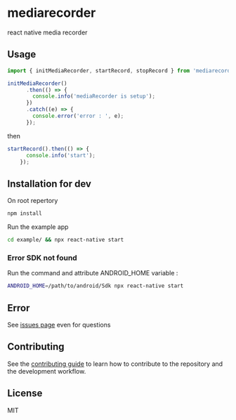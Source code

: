 # mediarecorder

react native media recorder

## Usage

```js
import { initMediaRecorder, startRecord, stopRecord } from 'mediarecorder';
```

```js
initMediaRecorder()
      .then(() => {
        console.info('mediaRecorder is setup');
      })
      .catch((e) => {
        console.error('error : ', e);
      });
```

then

```js
startRecord().then(() => {
      console.info('start');
    });
```

## Installation for dev

On root repertory

```sh
npm install
```

Run the example app

```sh
cd example/ && npx react-native start
```

### Error SDK not found
Run the command and attribute ANDROID_HOME variable :

```sh
ANDROID_HOME=/path/to/android/Sdk npx react-native start
```

## Error

See [issues page](https://github.com/SavinienBarbotaud/mediaRecorder/issues) even for questions

## Contributing

See the [contributing guide](CONTRIBUTING.md) to learn how to contribute to the repository and the development workflow.

## License

MIT
